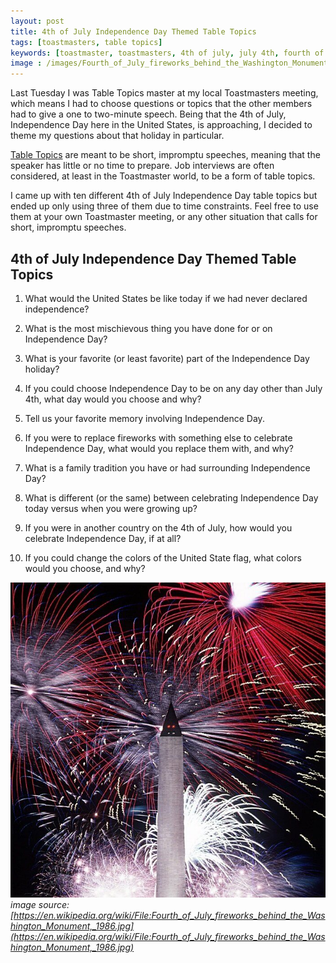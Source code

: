 ```yaml
---
layout: post
title: 4th of July Independence Day Themed Table Topics
tags: [toastmasters, table topics]
keywords: [toastmaster, toastmasters, 4th of july, july 4th, fourth of july, july fourth, independence day]
image : /images/Fourth_of_July_fireworks_behind_the_Washington_Monument_1986.jpg
---
```


Last Tuesday I was Table Topics master at my local Toastmasters meeting, which means I had to choose questions or topics that the other members had to give a one to two-minute speech. Being that the 4th of July, Independence Day here in the United States, is approaching, I decided to theme my questions about that holiday in particular.

[Table Topics](https://www.joehxblog.com/tags/table-topics/) are meant to be short, impromptu speeches, meaning that the speaker has little or no time to prepare. Job interviews are often considered, at least in the Toastmaster world, to be a form of table topics.

I came up with ten different 4th of July Independence Day table topics but ended up only using three of them due to time constraints. Feel free to use them at your own Toastmaster meeting, or any other situation that calls for short, impromptu speeches.

## 4th of July Independence Day Themed Table Topics

1. What would the United States be like today if we had never declared independence?

2. What is the most mischievous thing you have done for or on Independence Day?

3. What is your favorite (or least favorite) part of the Independence Day holiday?

4. If you could choose Independence Day to be on any day other than July 4th, what day would you choose and why?

5. Tell us your favorite memory involving Independence Day.

6. If you were to replace fireworks with something else to celebrate Independence Day, what would you replace them with, and why?

7. What is a family tradition you have or had surrounding Independence Day?

8. What is different (or the same) between celebrating Independence Day today versus when you were growing up?

9. If you were in another country on the 4th of July, how would you celebrate Independence Day, if at all?

10. If you could change the colors of the United State flag, what colors would you choose, and why?

![Fourth of July fireworks behind the Washington Monument, 1986](/images/Fourth_of_July_fireworks_behind_the_Washington_Monument_1986.jpg)
*image source: [https://en.wikipedia.org/wiki/File:Fourth_of_July_fireworks_behind_the_Washington_Monument,_1986.jpg](https://en.wikipedia.org/wiki/File:Fourth_of_July_fireworks_behind_the_Washington_Monument,_1986.jpg)*
